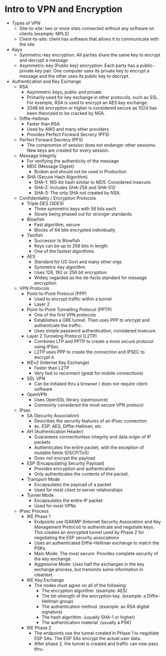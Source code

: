 # Intro to VPN and Encryption
* Types of VPN
    * Site-to-site: two or more sites connected without any software on clients (example: MPLS)
    * Client-to-site: client has software that allows it to communicate with the site
* Keys
    * Symmetric-key encryption: All parties share the same key to encrypt and decrypt a message
    * Asymmetric-key (Public key) encryption: Each party has a public-private key pair. One computer uses its private key to encrypt a message and the other uses its public key to decrypt.
* Authentication and Key Exchange
    * RSA
        * Asymmetric keys, public and private.
        * Primarily used for key exchange in other protocols, such as SSL. For example, RSA is used to encrypt an AES key exchange. 
        * 2048 bit encryption or higher is considered secure as 1024 has been theorized to be cracked by NSA.
    * Diffie-Hellman
        * Faster than RSA
        * Used by AWS and many other providers
        * Provides Perfect Forward Secrecy (PFS)
    * Perfect Forward Secrecy (PFS)
        * The compromise of session does not endanger other sessions. New keys are created for every session.
    * Message Integrity
        * For verifying the authenticity of the message
        * MD5 (Message Digest)
            * Broken and should not be used in Production
        * SHA (Secure Hash Algorithm)
            * SHA-1: 160-bit hash similar to MD5. Considered insecure.
            * SHA-2: Includes SHA-256 and SHA-512
            * SHA-3: The only SHA not created by NSA.
    * Confidentiality / Encryption Protocols
        * Triple DES (3DES)
            * Three symmetric keys with 56 bits each
            * Slowly being phased out for stronger standards
        * Blowfish
            * Fast algorithm, secure
            * Blocks of 64 bits encrypted individually
        * Twofish
            * Successor to Blowfish
            * Keys can be up to 256 bits in length
            * One of the fastest algorithms
        * AES
            * Standard for US Govt and many other orgs
            * Symmetric key algorithm
            * Uses 128, 192 or 256 bit encryption
            * Widely regarded as the de-facto standard for message encryption
    * VPN Protocols
        * Point-to-Point Protocol (PPP)
            * Used to encrypt traffic within a tunnel
            * Layer 2
        * Point-to-Point Tunnelling Protocol (PPTP)
            * One of the first VPN protocols
            * Establishes a GRE tunnel. Then uses PPP to encrypt and authenticate the traffic.
            * Uses simple password authentication, considered insecure.
        * Layer 2 Tunneling Protocol (L2TP)
            * Combines LTP and PPTP to create a more secure protocol using IPSec. 
            * L2TP uses PPP to create the connection and IPSEC to encrypt it.
        * IKEv2 (Internet Key Exchange)
            * Faster than L2TP
            * Very fast to reconnect (great for mobile connections)
        * SSL VPN 
            * Can be initiated thru a browser / does not require client software
        * OpenVPN
            * Uses OpenSSL library (opensource)
            * Commonly considered the most secure VPN protocol
    * IPsec 
        * SA (Security Association)
            * Describes the security features of an IPsec connection
            * ex. ESP, AES, Diffie-Hellman, etc
        * AH (Authentication Header)
            * Guarantees connectionless integrity and data origin of IP packets
            * Authenticates the entire packet, with the exception of mutable fields (DSCP/ToS)
            * Does not encrypt the payload
        * ESP (Encapsulating Security Payload)
            * Provides encryption and authentication. 
            * Only authenticates the contents of the packet.    
        * Transport Mode
            * Encapsulates the payload of a packet
            * Used for most client to server relationships
        * Tunnel Mode
            * Encapsulates the entire IP packet
            * Used for most VPNs
    * IPsec Process
        * IKE Phase 1
            * Endpoints use ISAKMP (Internet Security Association and Key Management Protocol) to authenticate and negotiate keys. This creates an encrypted tunnel used by Phase 2 for negotiating the ESP security associations
            * Uses an authenticated Diffie-Hellman exchange to match the PSKs. 
            * Main Mode: The most secure. Provides complete security of the key exchange.
            * Aggressive Mode: Uses half the exchanges in the key exchange process, but transmits some information in cleartext.
        * IKE Key Exchange
            * The nodes must agree on all of the following: 
                * The encryption algorithm. (example: AES)
                * The bit-strength of the encryption key. (example: a Diffie-Hellman group)
                * The authentication method. (example: an RSA digital signature)
                * The hash algorithm. (usually SHA-1 or higher)
                * The authentication material. (usually a PSK)                
        * IKE Phase 2
            * The endpoints use the tunnel created in PHase 1 to negotiate ESP SAs. The ESP SAs encrypt the actual user data.
            * After phase 2, the tunnel is created and traffic can now pass thru.